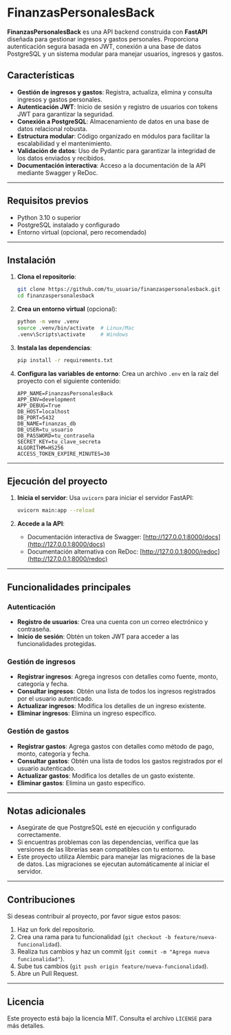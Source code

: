 # FinanzasPersonalesBack

**FinanzasPersonalesBack** es una API backend construida con **FastAPI** diseñada para gestionar ingresos y gastos personales. Proporciona autenticación segura basada en JWT, conexión a una base de datos PostgreSQL y un sistema modular para manejar usuarios, ingresos y gastos.

## Características

- **Gestión de ingresos y gastos**: Registra, actualiza, elimina y consulta ingresos y gastos personales.
- **Autenticación JWT**: Inicio de sesión y registro de usuarios con tokens JWT para garantizar la seguridad.
- **Conexión a PostgreSQL**: Almacenamiento de datos en una base de datos relacional robusta.
- **Estructura modular**: Código organizado en módulos para facilitar la escalabilidad y el mantenimiento.
- **Validación de datos**: Uso de Pydantic para garantizar la integridad de los datos enviados y recibidos.
- **Documentación interactiva**: Acceso a la documentación de la API mediante Swagger y ReDoc.

---

## Requisitos previos

- Python 3.10 o superior
- PostgreSQL instalado y configurado
- Entorno virtual (opcional, pero recomendado)

---

## Instalación

1. **Clona el repositorio**:
   ```bash
   git clone https://github.com/tu_usuario/finanzaspersonalesback.git
   cd finanzaspersonalesback
   ```

2. **Crea un entorno virtual** (opcional):
   ```bash
   python -m venv .venv
   source .venv/bin/activate  # Linux/Mac
   .venv\Scripts\activate     # Windows
   ```

3. **Instala las dependencias**:
   ```bash
   pip install -r requirements.txt
   ```

4. **Configura las variables de entorno**:
   Crea un archivo `.env` en la raíz del proyecto con el siguiente contenido:
   ```env
   APP_NAME=FinanzasPersonalesBack
   APP_ENV=development
   APP_DEBUG=True
   DB_HOST=localhost
   DB_PORT=5432
   DB_NAME=finanzas_db
   DB_USER=tu_usuario
   DB_PASSWORD=tu_contraseña
   SECRET_KEY=tu_clave_secreta
   ALGORITHM=HS256
   ACCESS_TOKEN_EXPIRE_MINUTES=30
   ```

---

## Ejecución del proyecto

1. **Inicia el servidor**:
   Usa `uvicorn` para iniciar el servidor FastAPI:
   ```bash
   uvicorn main:app --reload
   ```

2. **Accede a la API**:
   - Documentación interactiva de Swagger: [http://127.0.0.1:8000/docs](http://127.0.0.1:8000/docs)
   - Documentación alternativa con ReDoc: [http://127.0.0.1:8000/redoc](http://127.0.0.1:8000/redoc)

---

## Funcionalidades principales

### Autenticación
- **Registro de usuarios**: Crea una cuenta con un correo electrónico y contraseña.
- **Inicio de sesión**: Obtén un token JWT para acceder a las funcionalidades protegidas.

### Gestión de ingresos
- **Registrar ingresos**: Agrega ingresos con detalles como fuente, monto, categoría y fecha.
- **Consultar ingresos**: Obtén una lista de todos los ingresos registrados por el usuario autenticado.
- **Actualizar ingresos**: Modifica los detalles de un ingreso existente.
- **Eliminar ingresos**: Elimina un ingreso específico.

### Gestión de gastos
- **Registrar gastos**: Agrega gastos con detalles como método de pago, monto, categoría y fecha.
- **Consultar gastos**: Obtén una lista de todos los gastos registrados por el usuario autenticado.
- **Actualizar gastos**: Modifica los detalles de un gasto existente.
- **Eliminar gastos**: Elimina un gasto específico.

---

## Notas adicionales

- Asegúrate de que PostgreSQL esté en ejecución y configurado correctamente.
- Si encuentras problemas con las dependencias, verifica que las versiones de las librerías sean compatibles con tu entorno.
- Este proyecto utiliza Alembic para manejar las migraciones de la base de datos. Las migraciones se ejecutan automáticamente al iniciar el servidor.

---

## Contribuciones

Si deseas contribuir al proyecto, por favor sigue estos pasos:
1. Haz un fork del repositorio.
2. Crea una rama para tu funcionalidad (`git checkout -b feature/nueva-funcionalidad`).
3. Realiza tus cambios y haz un commit (`git commit -m "Agrega nueva funcionalidad"`).
4. Sube tus cambios (`git push origin feature/nueva-funcionalidad`).
5. Abre un Pull Request.

---

## Licencia

Este proyecto está bajo la licencia MIT. Consulta el archivo `LICENSE` para más detalles.